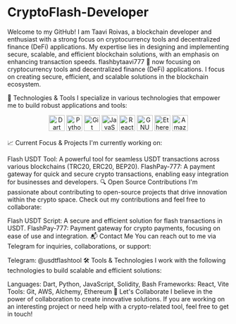# CryptoFlash-Developer
Welcome to my GitHub! I am Taavi Roivas, a blockchain developer and enthusiast with a strong focus on cryptocurrency tools and decentralized finance (DeFi) applications. My expertise lies in designing and implementing secure, scalable, and efficient blockchain solutions, with an emphasis on enhancing transaction speeds.
flashbytaavi777 💎
now focusing on cryptocurrency tools and decentralized finance (DeFi) applications. I focus on creating secure, efficient, and scalable solutions in the blockchain ecosystem.

🔧 Technologies & Tools
I specialize in various technologies that empower me to build robust applications and tools:

<p align="center"> <a href="https://dart.dev/" target="_blank" rel="noreferrer"><img src="https://raw.githubusercontent.com/danielcranney/readme-generator/main/public/icons/skills/dart-colored.svg" width="36" height="36" alt="Dart" /></a> <a href="https://www.python.org/" target="_blank" rel="noreferrer"><img src="https://raw.githubusercontent.com/danielcranney/readme-generator/main/public/icons/skills/python-colored.svg" width="36" height="36" alt="Python" /></a> <a href="https://git-scm.com/" target="_blank" rel="noreferrer"><img src="https://raw.githubusercontent.com/danielcranney/readme-generator/main/public/icons/skills/git-colored.svg" width="36" height="36" alt="Git" /></a> <a href="https://developer.mozilla.org/en-US/docs/Web/JavaScript" target="_blank" rel="noreferrer"><img src="https://raw.githubusercontent.com/danielcranney/readme-generator/main/public/icons/skills/javascript-colored.svg" width="36" height="36" alt="JavaScript" /></a> <a href="https://reactjs.org/" target="_blank" rel="noreferrer"><img src="https://raw.githubusercontent.com/danielcranney/readme-generator/main/public/icons/skills/react-colored.svg" width="36" height="36" alt="React" /></a> <a href="https://www.gnu.org/software/bash/" target="_blank" rel="noreferrer"><img src="https://raw.githubusercontent.com/danielcranney/readme-generator/main/public/icons/skills/gnubash.svg" width="36" height="36" alt="GNU Bash" /></a> <a href="https://ethereum.org/en/" target="_blank" rel="noreferrer"><img src="https://raw.githubusercontent.com/danielcranney/readme-generator/main/public/icons/skills/ethereum-colored.svg" width="36" height="36" alt="Ethereum" /></a> <a href="https://aws.amazon.com" target="_blank" rel="noreferrer"><img src="https://raw.githubusercontent.com/danielcranney/readme-generator/main/public/icons/skills/aws-colored.svg" width="36" height="36" alt="Amazon Web Services" /></a> </p>
📈 Current Focus & Projects
I'm currently working on:

Flash USDT Tool: A powerful tool for seamless USDT transactions across various blockchains (TRC20, ERC20, BEP20).
FlashPay-777: A payment gateway for quick and secure crypto transactions, enabling easy integration for businesses and developers.
🔍 Open Source Contributions
I'm passionate about contributing to open-source projects that drive innovation within the crypto space. Check out my contributions and feel free to collaborate:

Flash USDT Script: A secure and efficient solution for flash transactions in USDT.
FlashPay-777: Payment gateway for crypto payments, focusing on ease of use and integration.
📬 Contact Me
You can reach out to me via Telegram for inquiries, collaborations, or support:

Telegram: @usdtflashtool
🛠 Tools & Technologies
I work with the following technologies to build scalable and efficient solutions:

Languages: Dart, Python, JavaScript, Solidity, Bash
Frameworks: React, Vite
Tools: Git, AWS, Alchemy, Ethereum
🎯 Let's Collaborate
I believe in the power of collaboration to create innovative solutions. If you are working on an interesting project or need help with a crypto-related tool, feel free to get in touch!
